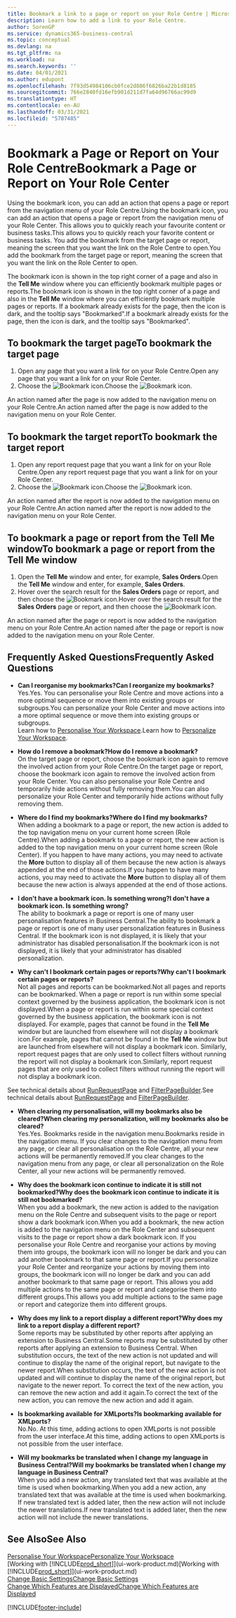 ```yaml
---
title: Bookmark a link to a page or report on your Role Centre | Microsoft Docs
description: Learn how to add a link to your Role Centre.
author: SorenGP
ms.service: dynamics365-business-central
ms.topic: conceptual
ms.devlang: na
ms.tgt_pltfrm: na
ms.workload: na
ms.search.keywords: ''
ms.date: 04/01/2021
ms.author: edupont
ms.openlocfilehash: 7f93d54984106cb0fce2d886f6826ba22b1d8185
ms.sourcegitcommit: 766e2840fd16efb901d211d7fa64d96766ac99d9
ms.translationtype: HT
ms.contentlocale: en-AU
ms.lasthandoff: 03/31/2021
ms.locfileid: "5787485"
---
```

# <a name="bookmark-a-page-or-report-on-your-role-center"></a><span data-ttu-id="74ed5-103">Bookmark a Page or Report on Your Role Centre</span><span class="sxs-lookup"><span data-stu-id="74ed5-103">Bookmark a Page or Report on Your Role Center</span></span>
<span data-ttu-id="74ed5-104">Using the bookmark icon, you can add an action that opens a page or report from the navigation menu of your Role Centre.</span><span class="sxs-lookup"><span data-stu-id="74ed5-104">Using the bookmark icon, you can add an action that opens a page or report from the navigation menu of your Role Center.</span></span> <span data-ttu-id="74ed5-105">This allows you to quickly reach your favourite content or business tasks.</span><span class="sxs-lookup"><span data-stu-id="74ed5-105">This allows you to quickly reach your favorite content or business tasks.</span></span> <span data-ttu-id="74ed5-106">You add the bookmark from the target page or report, meaning the screen that you want the link on the Role Centre to open.</span><span class="sxs-lookup"><span data-stu-id="74ed5-106">You add the bookmark from the target page or report, meaning the screen that you want the link on the Role Center to open.</span></span>

<span data-ttu-id="74ed5-107">The bookmark icon is shown in the top right corner of a page and also in the **Tell Me** window where you can efficiently bookmark multiple pages or reports.</span><span class="sxs-lookup"><span data-stu-id="74ed5-107">The bookmark icon is shown in the top right corner of a page and also in the **Tell Me** window where you can efficiently bookmark multiple pages or reports.</span></span> <span data-ttu-id="74ed5-108">If a bookmark already exists for the page, then the icon is dark, and the tooltip says "Bookmarked".</span><span class="sxs-lookup"><span data-stu-id="74ed5-108">If a bookmark already exists for the page, then the icon is dark, and the tooltip says "Bookmarked".</span></span>

## <a name="to-bookmark-the-target-page"></a><span data-ttu-id="74ed5-109">To bookmark the target page</span><span class="sxs-lookup"><span data-stu-id="74ed5-109">To bookmark the target page</span></span>
1. <span data-ttu-id="74ed5-110">Open any page that you want a link for on your Role Centre.</span><span class="sxs-lookup"><span data-stu-id="74ed5-110">Open any page that you want a link for on your Role Center.</span></span>
2. <span data-ttu-id="74ed5-111">Choose the ![Bookmark](media/ui_bookmark_icon.png "Bookmark") icon.</span><span class="sxs-lookup"><span data-stu-id="74ed5-111">Choose the ![Bookmark](media/ui_bookmark_icon.png "Bookmark") icon.</span></span>

<span data-ttu-id="74ed5-112">An action named after the page is now added to the navigation menu on your Role Centre.</span><span class="sxs-lookup"><span data-stu-id="74ed5-112">An action named after the page is now added to the navigation menu on your Role Center.</span></span>

## <a name="to-bookmark-the-target-report"></a><span data-ttu-id="74ed5-113">To bookmark the target report</span><span class="sxs-lookup"><span data-stu-id="74ed5-113">To bookmark the target report</span></span>
1. <span data-ttu-id="74ed5-114">Open any report request page that you want a link for on your Role Centre.</span><span class="sxs-lookup"><span data-stu-id="74ed5-114">Open any report request page that you want a link for on your Role Center.</span></span>
2. <span data-ttu-id="74ed5-115">Choose the ![Bookmark](media/ui_bookmark_icon.png "Bookmark") icon.</span><span class="sxs-lookup"><span data-stu-id="74ed5-115">Choose the ![Bookmark](media/ui_bookmark_icon.png "Bookmark") icon.</span></span>

<span data-ttu-id="74ed5-116">An action named after the report is now added to the navigation menu on your Role Centre.</span><span class="sxs-lookup"><span data-stu-id="74ed5-116">An action named after the report is now added to the navigation menu on your Role Center.</span></span>

## <a name="to-bookmark-a-page-or-report-from-the-tell-me-window"></a><span data-ttu-id="74ed5-117">To bookmark a page or report from the Tell Me window</span><span class="sxs-lookup"><span data-stu-id="74ed5-117">To bookmark a page or report from the Tell Me window</span></span>
1. <span data-ttu-id="74ed5-118">Open the **Tell Me** window and enter, for example, **Sales Orders**.</span><span class="sxs-lookup"><span data-stu-id="74ed5-118">Open the **Tell Me** window and enter, for example, **Sales Orders**.</span></span>
2. <span data-ttu-id="74ed5-119">Hover over the search result for the **Sales Orders** page or report, and then choose the ![Bookmark](media/ui_bookmark_icon.png "Bookmark") icon.</span><span class="sxs-lookup"><span data-stu-id="74ed5-119">Hover over the search result for the **Sales Orders** page or report, and then choose the ![Bookmark](media/ui_bookmark_icon.png "Bookmark") icon.</span></span>

<span data-ttu-id="74ed5-120">An action named after the page or report is now added to the navigation menu on your Role Centre.</span><span class="sxs-lookup"><span data-stu-id="74ed5-120">An action named after the page or report is now added to the navigation menu on your Role Center.</span></span>


## <a name="frequently-asked-questions"></a><span data-ttu-id="74ed5-121">Frequently Asked Questions</span><span class="sxs-lookup"><span data-stu-id="74ed5-121">Frequently Asked Questions</span></span>  

- <span data-ttu-id="74ed5-122">**Can I reorganise my bookmarks?**</span><span class="sxs-lookup"><span data-stu-id="74ed5-122">**Can I reorganize my bookmarks?**</span></span>  
<span data-ttu-id="74ed5-123">Yes.</span><span class="sxs-lookup"><span data-stu-id="74ed5-123">Yes.</span></span> <span data-ttu-id="74ed5-124">You can personalise your Role Centre and move actions into a more optimal sequence or move them into existing groups or subgroups.</span><span class="sxs-lookup"><span data-stu-id="74ed5-124">You can personalize your Role Center and move actions into a more optimal sequence or move them into existing groups or subgroups.</span></span>  
<span data-ttu-id="74ed5-125">Learn how to [Personalise Your Workspace](ui-personalization-user.md).</span><span class="sxs-lookup"><span data-stu-id="74ed5-125">Learn how to [Personalize Your Workspace](ui-personalization-user.md).</span></span>

- <span data-ttu-id="74ed5-126">**How do I remove a bookmark?**</span><span class="sxs-lookup"><span data-stu-id="74ed5-126">**How do I remove a bookmark?**</span></span>  
<span data-ttu-id="74ed5-127">On the target page or report, choose the bookmark icon again to remove the involved action from your Role Centre.</span><span class="sxs-lookup"><span data-stu-id="74ed5-127">On the target page or report, choose the bookmark icon again to remove the involved action from your Role Center.</span></span> <span data-ttu-id="74ed5-128">You can also personalise your Role Centre and temporarily hide actions without fully removing them.</span><span class="sxs-lookup"><span data-stu-id="74ed5-128">You can also personalize your Role Center and temporarily hide actions without fully removing them.</span></span>

- <span data-ttu-id="74ed5-129">**Where do I find my bookmarks?**</span><span class="sxs-lookup"><span data-stu-id="74ed5-129">**Where do I find my bookmarks?**</span></span>  
<span data-ttu-id="74ed5-130">When adding a bookmark to a page or report, the new action is added to the top navigation menu on your current home screen (Role Centre).</span><span class="sxs-lookup"><span data-stu-id="74ed5-130">When adding a bookmark to a page or report, the new action is added to the top navigation menu on your current home screen (Role Center).</span></span> <span data-ttu-id="74ed5-131">If you happen to have many actions, you may need to activate the **More** button to display all of them because the new action is always appended at the end of those actions.</span><span class="sxs-lookup"><span data-stu-id="74ed5-131">If you happen to have many actions, you may need to activate the **More** button to display all of them because the new action is always appended at the end of those actions.</span></span>
<!-- Should we add a screenshot here? -->

- <span data-ttu-id="74ed5-132">**I don't have a bookmark icon. Is something wrong?**</span><span class="sxs-lookup"><span data-stu-id="74ed5-132">**I don't have a bookmark icon. Is something wrong?**</span></span>  
<span data-ttu-id="74ed5-133">The ability to bookmark a page or report is one of many user personalisation features in Business Central.</span><span class="sxs-lookup"><span data-stu-id="74ed5-133">The ability to bookmark a page or report is one of many user personalization features in Business Central.</span></span> <span data-ttu-id="74ed5-134">If the bookmark icon is not displayed, it is likely that your administrator has disabled personalisation.</span><span class="sxs-lookup"><span data-stu-id="74ed5-134">If the bookmark icon is not displayed, it is likely that your administrator has disabled personalization.</span></span>

- <span data-ttu-id="74ed5-135">**Why can't I bookmark certain pages or reports?**</span><span class="sxs-lookup"><span data-stu-id="74ed5-135">**Why can't I bookmark certain pages or reports?**</span></span>  
<span data-ttu-id="74ed5-136">Not all pages and reports can be bookmarked.</span><span class="sxs-lookup"><span data-stu-id="74ed5-136">Not all pages and reports can be bookmarked.</span></span> <span data-ttu-id="74ed5-137">When a page or report is run within some special context governed by the business application, the bookmark icon is not displayed.</span><span class="sxs-lookup"><span data-stu-id="74ed5-137">When a page or report is run within some special context governed by the business application, the bookmark icon is not displayed.</span></span> <span data-ttu-id="74ed5-138">For example, pages that cannot be found in the **Tell Me** window but are launched from elsewhere will not display a bookmark icon.</span><span class="sxs-lookup"><span data-stu-id="74ed5-138">For example, pages that cannot be found in the **Tell Me** window but are launched from elsewhere will not display a bookmark icon.</span></span> <span data-ttu-id="74ed5-139">Similarly, report request pages that are only used to collect filters without running the report will not display a bookmark icon.</span><span class="sxs-lookup"><span data-stu-id="74ed5-139">Similarly, report request pages that are only used to collect filters without running the report will not display a bookmark icon.</span></span>

<span data-ttu-id="74ed5-140">See technical details about [RunRequestPage](/dynamics365/business-central/dev-itpro/developer/methods-auto/report/reportinstance-runrequestpage-method) and [FilterPageBuilder](/dynamics365/business-central/dev-itpro/developer/methods-auto/filterpagebuilder/filterpagebuilder-data-type).</span><span class="sxs-lookup"><span data-stu-id="74ed5-140">See technical details about [RunRequestPage](/dynamics365/business-central/dev-itpro/developer/methods-auto/report/reportinstance-runrequestpage-method) and [FilterPageBuilder](/dynamics365/business-central/dev-itpro/developer/methods-auto/filterpagebuilder/filterpagebuilder-data-type).</span></span>

- <span data-ttu-id="74ed5-141">**When clearing my personalisation, will my bookmarks also be cleared?**</span><span class="sxs-lookup"><span data-stu-id="74ed5-141">**When clearing my personalization, will my bookmarks also be cleared?**</span></span>  
<span data-ttu-id="74ed5-142">Yes.</span><span class="sxs-lookup"><span data-stu-id="74ed5-142">Yes.</span></span> <span data-ttu-id="74ed5-143">Bookmarks reside in the navigation menu.</span><span class="sxs-lookup"><span data-stu-id="74ed5-143">Bookmarks reside in the navigation menu.</span></span> <span data-ttu-id="74ed5-144">If you clear changes to the navigation menu from any page, or clear all personalisation on the Role Centre, all your new actions will be permanently removed.</span><span class="sxs-lookup"><span data-stu-id="74ed5-144">If you clear changes to the navigation menu from any page, or clear all personalization on the Role Center, all your new actions will be permanently removed.</span></span>

- <span data-ttu-id="74ed5-145">**Why does the bookmark icon continue to indicate it is still not bookmarked?**</span><span class="sxs-lookup"><span data-stu-id="74ed5-145">**Why does the bookmark icon continue to indicate it is still not bookmarked?**</span></span>  
<span data-ttu-id="74ed5-146">When you add a bookmark, the new action is added to the navigation menu on the Role Centre and subsequent visits to the page or report show a dark bookmark icon.</span><span class="sxs-lookup"><span data-stu-id="74ed5-146">When you add a bookmark, the new action is added to the navigation menu on the Role Center and subsequent visits to the page or report show a dark bookmark icon.</span></span> <span data-ttu-id="74ed5-147">If you personalise your Role Centre and reorganise your actions by moving them into groups, the bookmark icon will no longer be dark and you can add another bookmark to that same page or report.</span><span class="sxs-lookup"><span data-stu-id="74ed5-147">If you personalize your Role Center and reorganize your actions by moving them into groups, the bookmark icon will no longer be dark and you can add another bookmark to that same page or report.</span></span> <span data-ttu-id="74ed5-148">This allows you add multiple actions to the same page or report and categorise them into different groups.</span><span class="sxs-lookup"><span data-stu-id="74ed5-148">This allows you add multiple actions to the same page or report and categorize them into different groups.</span></span>

- <span data-ttu-id="74ed5-149">**Why does my link to a report display a different report?**</span><span class="sxs-lookup"><span data-stu-id="74ed5-149">**Why does my link to a report display a different report?**</span></span>  
<span data-ttu-id="74ed5-150">Some reports may be substituted by other reports after applying an extension to Business Central.</span><span class="sxs-lookup"><span data-stu-id="74ed5-150">Some reports may be substituted by other reports after applying an extension to Business Central.</span></span> <span data-ttu-id="74ed5-151">When substitution occurs, the text of the new action is not updated and will continue to display the name of the original report, but navigate to the newer report.</span><span class="sxs-lookup"><span data-stu-id="74ed5-151">When substitution occurs, the text of the new action is not updated and will continue to display the name of the original report, but navigate to the newer report.</span></span> <span data-ttu-id="74ed5-152">To correct the text of the new action, you can remove the new action and add it again.</span><span class="sxs-lookup"><span data-stu-id="74ed5-152">To correct the text of the new action, you can remove the new action and add it again.</span></span>
<!-- For more information on report substitution, see this link UNAVAILABLE AT THIS TIME -->

- <span data-ttu-id="74ed5-153">**Is bookmarking available for XMLports?**</span><span class="sxs-lookup"><span data-stu-id="74ed5-153">**Is bookmarking available for XMLports?**</span></span>  
<span data-ttu-id="74ed5-154">No.</span><span class="sxs-lookup"><span data-stu-id="74ed5-154">No.</span></span> <span data-ttu-id="74ed5-155">At this time, adding actions to open XMLports is not possible from the user interface.</span><span class="sxs-lookup"><span data-stu-id="74ed5-155">At this time, adding actions to open XMLports is not possible from the user interface.</span></span>

- <span data-ttu-id="74ed5-156">**Will my bookmarks be translated when I change my language in Business Central?**</span><span class="sxs-lookup"><span data-stu-id="74ed5-156">**Will my bookmarks be translated when I change my language in Business Central?**</span></span>  
<span data-ttu-id="74ed5-157">When you add a new action, any translated text that was available at the time is used when bookmarking.</span><span class="sxs-lookup"><span data-stu-id="74ed5-157">When you add a new action, any translated text that was available at the time is used when bookmarking.</span></span> <span data-ttu-id="74ed5-158">If new translated text is added later, then the new action will not include the newer translations.</span><span class="sxs-lookup"><span data-stu-id="74ed5-158">If new translated text is added later, then the new action will not include the newer translations.</span></span>


## <a name="see-also"></a><span data-ttu-id="74ed5-159">See Also</span><span class="sxs-lookup"><span data-stu-id="74ed5-159">See Also</span></span>
[<span data-ttu-id="74ed5-160">Personalise Your Workspace</span><span class="sxs-lookup"><span data-stu-id="74ed5-160">Personalize Your Workspace</span></span>](ui-personalization-user.md)  
<span data-ttu-id="74ed5-161">[Working with [!INCLUDE[prod_short](includes/prod_short.md)]](ui-work-product.md)</span><span class="sxs-lookup"><span data-stu-id="74ed5-161">[Working with [!INCLUDE[prod_short](includes/prod_short.md)]](ui-work-product.md)</span></span>  
[<span data-ttu-id="74ed5-162">Change Basic Settings</span><span class="sxs-lookup"><span data-stu-id="74ed5-162">Change Basic Settings</span></span>](ui-change-basic-settings.md)  
[<span data-ttu-id="74ed5-163">Change Which Features are Displayed</span><span class="sxs-lookup"><span data-stu-id="74ed5-163">Change Which Features are Displayed</span></span>](ui-experiences.md)  


[!INCLUDE[footer-include](includes/footer-banner.md)]